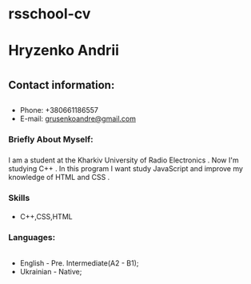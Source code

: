 # rsschool-cv
# **Hryzenko Andrii**<h1>
## Contact information:<h2>
* Phone: +380661186557 
* E-mail: grusenkoandre@gmail.com 
### **Briefly About Myself:** <h3>
  I am a student at the Kharkiv University of Radio Electronics . Now I'm studying C++ . In this program I want study JavaScript and improve my knowledge  of HTML and CSS .
### **Skills** <h4>
* C++,CSS,HTML
### **Languages:** <h6>
* English - Pre. Intermediate(A2 - B1);
* Ukrainian - Native;

